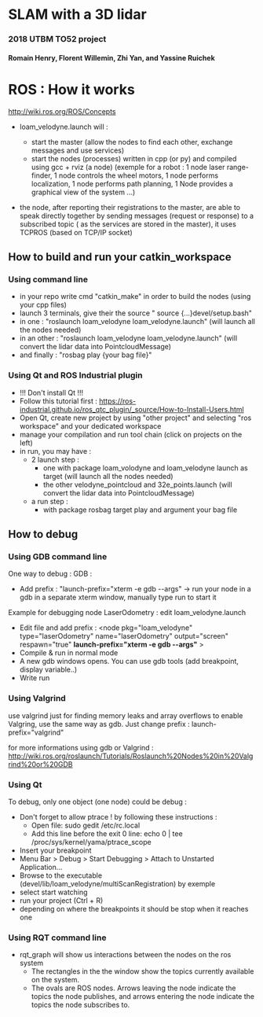 # SLAM with a 3D lidar

### 2018 UTBM TO52 project

#### Romain Henry, Florent Willemin, Zhi Yan, and Yassine Ruichek

# ROS : How it works

http://wiki.ros.org/ROS/Concepts

- loam_velodyne.launch will :
	- start the master (allow the nodes to find each other, exchange messages and use services)
	- start the nodes (processes) written in cpp (or py) and compiled using gcc + rviz (a node)
		(exemple for a robot : 1 node laser range-finder, 1 node controls the wheel motors, 1 node performs localization, 1 node performs path planning, 1 Node provides a graphical view of the system ...)

- the node, after reporting their registrations to the master, are able to speak directly together by sending messages (request or response) to a subscribed topic ( as the services are stored in the master), it uses TCPROS (based on TCP/IP socket)


## How to build and run your catkin_workspace
### Using command line

- in your repo write cmd "catkin_make" in order to build the nodes (using your cpp files)
- launch 3 terminals, give their the source " source {...}devel/setup.bash"
- in one : "roslaunch loam_velodyne loam_velodyne.launch" (will launch all the nodes needed)
- in an other : "roslaunch loam_velodyne loam_velodyne.launch" (will convert the lidar data into PointcloudMessage)
- and finally : "rosbag play {your bag file}"



### Using Qt and ROS Industrial plugin

- !!! Don't install Qt !!!
- Follow this tutorial first : https://ros-industrial.github.io/ros_qtc_plugin/_source/How-to-Install-Users.html
- Open Qt, create new project by using "other project" and selecting "ros workspace" and your dedicated workspace
- manage your compilation and run tool chain (click on projects on the left)
- in run, you may have :
    - 2 launch step :
        - one with package loam_volodyne and loam_velodyne launch as target (will launch all the nodes needed)
        - the other velodyne_pointcloud and 32e_points.launch (will convert the lidar data into PointcloudMessage)
    - a run step : 
        - with package rosbag target play and argument your bag file


## How to debug
### Using GDB command line

One way to debug :
GDB : 
- Add prefix : "launch-prefix="xterm -e gdb --args" -> run your node in a gdb in a separate xterm window, manually type run to start it

Example for debugging node LaserOdometry : edit loam_velodyne.launch
- Edit file and add prefix :
	<node pkg="loam_velodyne" type="laserOdometry" name="laserOdometry" output="screen" respawn="true"  **launch-prefix="xterm -e gdb --args"** >
	    <param name="scanPeriod" value="$(arg scanPeriod)" />
	 </node>
- Compile & run in normal mode
- A new gdb windows opens. You can use gdb tools (add breakpoint, display variable..)
- Write run

### Using Valgrind 

use valgrind just for finding memory leaks and array overflows
to enable Valgring, use the same way as gdb. Just change prefix : launch-prefix="valgrind"

for more informations using gdb or Valgrind : http://wiki.ros.org/roslaunch/Tutorials/Roslaunch%20Nodes%20in%20Valgrind%20or%20GDB

### Using Qt

To debug, only one object (one node) could be debug  : 
- Don't forget to allow ptrace ! by following these instructions :
	- Open file: sudo gedit /etc/rc.local
	- Add this line before the exit 0 line: echo 0 | tee /proc/sys/kernel/yama/ptrace_scope
- Insert your breakpoint
- Menu Bar > Debug > Start Debugging > Attach to Unstarted Application...
- Browse to the executable (devel/lib/loam_velodyne/multiScanRegistration) by exemple
- select start watching
- run your project (Ctrl + R)
- depending on where the breakpoints it should be stop when it reaches one 

### Using RQT command line
- rqt_graph will show us interactions between the nodes on the ros system
	- The rectangles in the the window show the topics currently available on the system.
	- The ovals are ROS nodes. Arrows leaving the node indicate the topics the node publishes, and arrows entering the node indicate the topics the node subscribes to.
